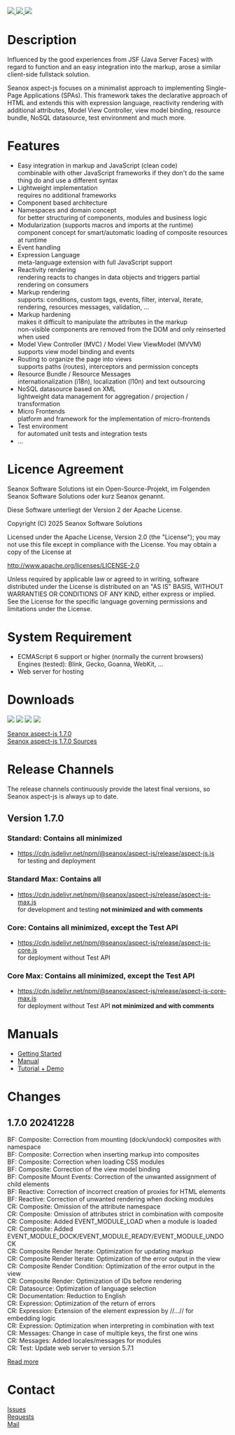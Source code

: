 <p>
  <a href="https://github.com/seanox/aspect-js/pulls">
    <img src="https://img.shields.io/badge/development-active-green?style=for-the-badge">
  </a>  
  <a href="https://github.com/seanox/aspect-js/issues">
    <img src="https://img.shields.io/badge/maintenance-active-green?style=for-the-badge">
  </a>
  <a href="http://seanox.de/contact">
    <img src="https://img.shields.io/badge/support-active-green?style=for-the-badge">
  </a>
</p>


# Description
Influenced by the good experiences from JSF (Java Server Faces) with regard to
function and an easy integration into the markup, arose a similar client-side
fullstack solution.

Seanox aspect-js focuses on a minimalist approach to implementing
Single-Page Applications (SPAs). This framework takes the declarative approach
of HTML and extends this with expression language, reactivity rendering with
additional attributes, Model View Controller, view model binding, resource
bundle, NoSQL datasource, test environment and much more.


# Features
- Easy integration in markup and JavaScript (clean code)  
  combinable with other JavaScript frameworks if they don't do the same thing do
  and use a different syntax
- Lightweight implementation  
  requires no additional frameworks
- Component based architecture
- Namespaces and domain concept  
  for better structuring of components, modules and business logic
- Modularization (supports macros and imports at the runtime)  
  component concept for smart/automatic loading of composite resources at runtime
- Event handling
- Expression Language  
  meta-language extension with full JavaScript support
- Reactivity rendering  
  rendering reacts to changes in data objects and triggers partial rendering on
  consumers
- Markup rendering  
  supports: conditions, custom tags, events, filter, interval, iterate,
  rendering, resources messages, validation, ...
- Markup hardening  
  makes it difficult to manipulate the attributes in the markup  
  non-visible components are removed from the DOM and only reinserted when used  
- Model View Controller (MVC) / Model View ViewModel (MVVM)  
  supports view model binding and events
- Routing to organize the page into views  
  supports paths (routes), interceptors and permission concepts
- Resource Bundle / Resource Messages  
  internationalization (i18n), localization (l10n) and text outsourcing 
- NoSQL datasource based on XML  
  lightweight data management for aggregation / projection / transformation
- Micro Frontends  
  platform and framework for the implementation of micro-frontends
- Test environment  
  for automated unit tests and integration tests
- ... 


# Licence Agreement
Seanox Software Solutions ist ein Open-Source-Projekt, im Folgenden
Seanox Software Solutions oder kurz Seanox genannt.

Diese Software unterliegt der Version 2 der Apache License.

Copyright (C) 2025 Seanox Software Solutions

Licensed under the Apache License, Version 2.0 (the "License"); you may not use
this file except in compliance with the License. You may obtain a copy of the
License at

http://www.apache.org/licenses/LICENSE-2.0

Unless required by applicable law or agreed to in writing, software distributed
under the License is distributed on an "AS IS" BASIS, WITHOUT WARRANTIES OR
CONDITIONS OF ANY KIND, either express or implied. See the License for the
specific language governing permissions and limitations under the License.


# System Requirement
- ECMAScript 6 support or higher (normally the current browsers)  
  Engines (tested): Blink, Gecko, Goanna, WebKit, ...  
- Web server for hosting


# Downloads

<p>
  <img src="https://img.shields.io/badge/Blink-tested-green?style=for-the-badge">
  <img src="https://img.shields.io/badge/Gecko-tested-green?style=for-the-badge">
  <img src="https://img.shields.io/badge/Goanna-tested-green?style=for-the-badge">
  <img src="https://img.shields.io/badge/WebKit-tested-green?style=for-the-badge">
</p>

[Seanox aspect-js 1.7.0](https://github.com/seanox/aspect-js/releases/download/1.7.0/aspect-js-1.7.0.zip)  
[Seanox aspect-js 1.7.0 Sources](https://github.com/seanox/aspect-js/archive/refs/tags/1.7.0.zip)


# Release Channels

The release channels continuously provide the latest final versions, so Seanox
aspect-js is always up to date.

## Version 1.7.0

### Standard: Contains all minimized
- https://cdn.jsdelivr.net/npm/@seanox/aspect-js/release/aspect-js.js  
  for testing and deployment

### Standard Max: Contains all
- https://cdn.jsdelivr.net/npm/@seanox/aspect-js/release/aspect-js-max.js  
  for development and testing __not minimized and with comments__

### Core: Contains all minimized, except the Test API
- https://cdn.jsdelivr.net/npm/@seanox/aspect-js/release/aspect-js-core.js  
  for deployment without Test API

### Core Max: Contains all minimized, except the Test API
- https://cdn.jsdelivr.net/npm/@seanox/aspect-js/release/aspect-js-core-max.js  
  for deployment without Test API __not minimized and with comments__


# Manuals
- [Getting Started](https://github.com/seanox/aspect-js/blob/master/manual/introduction.md#einf&uuml;hrung)
- [Manual](https://github.com/seanox/aspect-js/tree/master/manual/#readme)
- [Tutorial + Demo](https://github.com/seanox/aspect-js-tutorial#description)


# Changes
## 1.7.0 20241228  
BF: Composite: Correction from mounting (dock/undock) composites with namespace  
BF: Composite: Correction when inserting markup into composites  
BF: Composite: Correction when loading CSS modules  
BF: Composite: Correction of the view model binding  
BF: Composite Mount Events: Correction of the unwanted assignment of child elements  
BF: Reactive: Correction of incorrect creation of proxies for HTML elements  
BF: Reactive: Correction of unwanted rendering when docking modules  
CR: Composite: Omission of the attribute namespace  
CR: Composite: Omission of attributes strict in combination with composite  
CR: Composite: Added EVENT_MODULE_LOAD when a module is loaded  
CR: Composite: Added EVENT_MODULE_DOCK/EVENT_MODULE_READY/EVENT_MODULE_UNDOCK  
CR: Composite Render Iterate: Optimization for updating markup  
CR: Composite Render Iterate: Optimization of the error output in the view  
CR: Composite Render Condition: Optimization of the error output in the view  
CR: Composite Render: Optimization of IDs before rendering  
CR: Datasource: Optimization of language selection  
CR: Documentation: Reduction to English  
CR: Expression: Optimization of the return of errors  
CR: Expression: Extension of the element expression by //...// for embedding logic  
CR: Expression: Optimization when interpreting in combination with text  
CR: Messages: Change in case of multiple keys, the first one wins  
CR: Messages: Added locales/messages for modules  
CR: Test: Update web server to version 5.7.1  

[Read more](https://raw.githubusercontent.com/seanox/aspect-js/master/CHANGES)


# Contact
[Issues](https://github.com/seanox/aspect-js-tutorial/issues)  
[Requests](https://github.com/seanox/aspect-js-tutorial/pulls)  
[Mail](http://seanox.com/contact)
